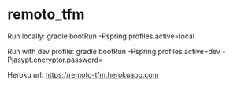 # remoto_tfm

Run locally:
gradle bootRun -Pspring.profiles.active=local

Run with dev profile:
gradle bootRun -Pspring.profiles.active=dev -Pjasypt.encryptor.password=<secretKey>

Heroku url:
https://remoto-tfm.herokuapp.com